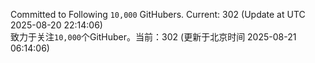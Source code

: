 Committed to Following `10,000` GitHubers. Current: <!-- FOLLOWING_COUNT -->302<!-- FOLLOWING_COUNT --> (Update at UTC <!-- LAST_UPDATED -->2025-08-20 22:14:06<!-- LAST_UPDATED -->)<br>
致力于关注`10,000`个GitHuber。当前：<!-- FOLLOWING_COUNT -->302<!-- FOLLOWING_COUNT --> (更新于北京时间 <!-- LAST_UPDATED_CST -->2025-08-21 06:14:06<!-- LAST_UPDATED_CST -->)
